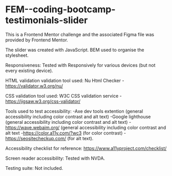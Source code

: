 # FEM--coding-bootcamp-testimonials-slider

This is a Frontend Mentor challenge and the associated Figma file was provided by Frontend Mentor.

The slider was created with JavaScript. BEM used to organise the stylesheet.

Responsiveness: Tested with Responsively for various devices (but not every existing device).

HTML validation validation tool used: Nu Html Checker - https://validator.w3.org/nu/

CSS validation tool used: W3C CSS validation service - https://jigsaw.w3.org/css-validator/

Tools used to test accessibility: -Axe dev tools extention (general accessibility including color contrast and alt text) -Google lighthouse (general accessibility including color contrast and alt text) -https://wave.webaim.org/ (general accessibility including color contrast and alt text -https://color.a11y.com/?wc3 (for color contrast) -https://seositecheckup.com/ (for alt text).

Accessibility checklist for reference: https://www.a11yproject.com/checklist/

Screen reader accessibility: Tested with NVDA.

Testing suite: Not included.

